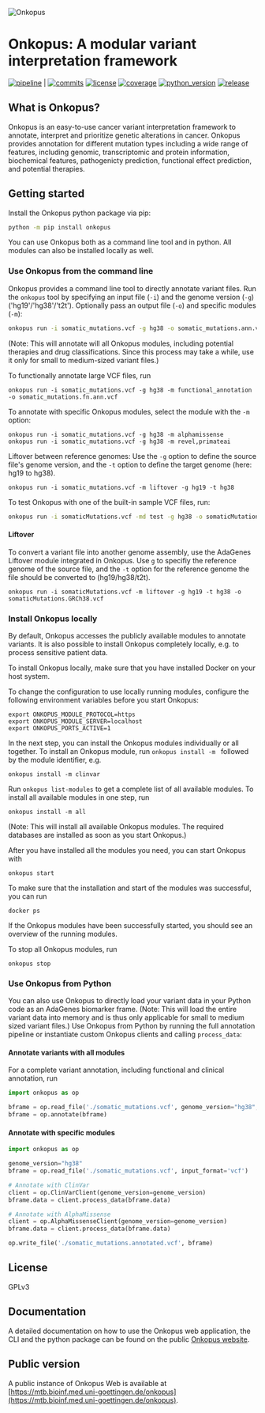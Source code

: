
![Onkopus](https://gitlab.gwdg.de/MedBioinf/mtb/onkopus/onkopus/-/raw/main/assets/onkopus_logo_v0.1.4.2_150.png?inline=false)

# Onkopus: A modular variant interpretation framework

[![pipeline](https://gitlab.gwdg.de/MedBioinf/mtb/onkopus/onkopus/badges/main/pipeline.svg)](https://gitlab.gwdg.de/MedBioinf/mtb/onkopus/onkopus) |
[![commits](https://gitlab.gwdg.de/MedBioinf/mtb/onkopus/onkopus/-/jobs/artifacts/main/raw/commits.svg?job=build_badges)](https://gitlab.gwdg.de/MedBioinf/mtb/adagenes)
[![license](https://gitlab.gwdg.de/MedBioinf/mtb/onkopus/onkopus/-/jobs/artifacts/main/raw/license.svg?job=build_badges)](https://gitlab.gwdg.de/MedBioinf/mtb/adagenes)
[![coverage](https://gitlab.gwdg.de/MedBioinf/mtb/onkopus/onkopus/badges/main/coverage.svg)](https://gitlab.gwdg.de/MedBioinf/mtb/onkopus/onkopus)
[![python_version](https://gitlab.gwdg.de/MedBioinf/mtb/onkopus/onkopus/-/jobs/artifacts/main/raw/python_version.svg?job=build_badges)](https://gitlab.gwdg.de/MedBioinf/mtb/adagenes)
[![release](https://gitlab.gwdg.de/MedBioinf/mtb/onkopus/onkopus/-/badges/release.svg)](https://gitlab.gwdg.de/MedBioinf/mtb/onkopus/onkopus)

## What is Onkopus?

Onkopus is an easy-to-use cancer variant interpretation framework to annotate, interpret 
and prioritize genetic alterations in cancer. 
Onkopus provides annotation for different mutation types including a wide range of features, including 
genomic, transcriptomic and protein information, biochemical features, pathogenicty prediction, 
functional effect prediction, and potential therapies. 


## Getting started

Install the Onkopus python package via pip:
```bash
python -m pip install onkopus
```

You can use Onkopus both as a command line tool and in python. 
All modules can also be installed locally as well. 

### Use Onkopus from the command line

Onkopus provides a command line tool to directly annotate variant files. 
Run the ```onkopus``` tool by specifying an input file (`-i`) and the genome version (`-g`) ('hg19'/'hg38'/'t2t'). 
Optionally pass an output file (`-o`) and specific modules (`-m`):  
```bash
onkopus run -i somatic_mutations.vcf -g hg38 -o somatic_mutations.ann.vcf
```
(Note: This will annotate will all Onkopus modules, including potential therapies and drug classifications. 
Since this process may take a while, use it only for small to medium-sized variant files.)

To functionally annotate large VCF files, run
```commandline
onkopus run -i somatic_mutations.vcf -g hg38 -m functional_annotation -o somatic_mutations.fn.ann.vcf
```

To annotate with specific Onkopus modules, select the module with the `-m` option:
```commandline
onkopus run -i somatic_mutations.vcf -g hg38 -m alphamissense
onkopus run -i somatic_mutations.vcf -g hg38 -m revel,primateai
```

Liftover between reference genomes: Use the `-g` option to define the source file's genome version, and the `-t` 
option to define the target genome (here: hg19 to hg38). 
```commandline
onkopus run -i somatic_mutations.vcf -m liftover -g hg19 -t hg38
```

To test Onkopus with one of the built-in sample VCF files, run:
```bash
onkopus run -i somaticMutations.vcf -md test -g hg38 -o somaticMutations.ann.vcf

```

#### Liftover

To convert a variant file into another genome assembly, use the AdaGenes Liftover module integrated in Onkopus. Use 
`g` to specifiy the reference genome of the source file, and the `-t` option for the reference genome the file 
should be converted to (hg19/hg38/t2t).

```commandline
onkopus run -i somaticMutations.vcf -m liftover -g hg19 -t hg38 -o somaticMutations.GRCh38.vcf
```

### Install Onkopus locally

By default, Onkopus accesses the publicly available modules to annotate variants. 
It is also possible to install Onkopus completely locally, e.g. to process sensitive patient data. 

To install Onkopus locally, make sure that you have installed Docker on your host system. 

To change the configuration to use locally running modules, configure the following environment variables before you 
start Onkopus: 
```commandline
export ONKOPUS_MODULE_PROTOCOL=https
export ONKOPUS_MODULE_SERVER=localhost
export ONKOPUS_PORTS_ACTIVE=1
```

In the next step, you can install the Onkopus modules individually or all together. To install an 
Onkopus module, run `onkopus install -m ` followed by the module identifier, e.g.  
```commandline
onkopus install -m clinvar
```
Run `onkopus list-modules` to get a complete list of all available modules. 
To install all available modules in one step, run 
```commandline
onkopus install -m all
```
(Note: This will install all available Onkopus modules. The required databases are installed as soon as you start 
Onkopus.)

After you have installed all the modules you need, you can start Onkopus with 
```commandline
onkopus start
```

To make sure that the installation and start of the modules was successful, you can run
```commandline
docker ps
```
If the Onkopus modules have been successfully started, you should see an overview of the running modules. 

To stop all Onkopus modules, run 
```commandline
onkopus stop
```

### Use Onkopus from Python

You can also use Onkopus to directly load your variant data in your Python code as an AdaGenes biomarker frame.
(Note: This will load the entire variant data into memory and is thus only applicable for small to medium sized variant 
files.)
Use Onkopus from Python by running the full annotation pipeline or instantiate 
custom Onkopus clients and calling `process_data`:

#### Annotate variants with all modules

For a complete variant annotation, including functional and clinical annotation, run

```python
import onkopus as op

bframe = op.read_file('./somatic_mutations.vcf', genome_version="hg38", input_format="vcf")
bframe = op.annotate(bframe)
```

#### Annotate with specific modules

```python
import onkopus as op

genome_version="hg38"
bframe = op.read_file('./somatic_mutations.vcf', input_format='vcf')

# Annotate with ClinVar
client = op.ClinVarClient(genome_version=genome_version)
bframe.data = client.process_data(bframe.data)

# Annotate with AlphaMissense
client = op.AlphaMissenseClient(genome_version=genome_version)
bframe.data = client.process_data(bframe.data)

op.write_file('./somatic_mutations.annotated.vcf', bframe)
```

## License

GPLv3

## Documentation

A detailed documentation on how to use the Onkopus web application, the CLI and the python package 
can be found on the public [Onkopus website](https://mtb.bioinf.med.uni-goettingne.de/onkopus). 

## Public version

A public instance of Onkopus Web is available at [https://mtb.bioinf.med.uni-goettingen.de/onkopus](https://mtb.bioinf.med.uni-goettingen.de/onkopus). 
